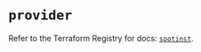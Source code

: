 # `provider`

Refer to the Terraform Registry for docs: [`spotinst`](https://registry.terraform.io/providers/spotinst/spotinst/1.171.2/docs).
